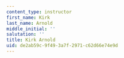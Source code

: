 ```yaml
---
content_type: instructor
first_name: Kirk
last_name: Arnold
middle_initial: ''
salutation: ''
title: Kirk Arnold
uid: de2ab59c-9f49-3a7f-2971-c62d66e74e9d
---
```

